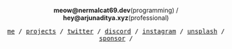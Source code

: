 <p align="center">
 <b>meow@nermalcat69.dev</b>(programming) / <b>hey@arjunaditya.xyz</b>(professional)
</p>

<p align="center">
  <samp>
    <a href="https://arjunaditya.xyz">me</a> /
    <a href="https://nermalcat69.dev">projects</a> /
    <a href="https://twitter.com/nermalcat69">twitter</a> /
    <a href="https://discord.gg/v537TbpZTc">discord</a> /
    <a href="https://instagram.com/nermalcat69">instagram</a> /
    <a href="https://unsplash.com/@arjunaditya">unsplash</a> /
    <a href="https://github.com/sponsors/nermalcat69">sponsor</a> /
  </samp>
</p>
